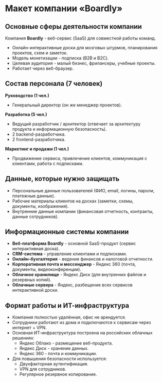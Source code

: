 # Макет компании «Boardly»

## Основные сферы деятельности компании
Компания **Boardly** - веб-сервис (SaaS) для совместной работы команд.

- Онлайн-интерактивные доски для мозговых штурмов, планирования проектов, схем и заметок.
- Модель монетизации - подписка (B2B и B2C).
- Целевая аудитория - малый бизнес, фрилансеры, учебные проекты.
- Работает через веб-браузер.

## Состав персонала (7 человек)
**Руководство (1 чел.)**
- Генеральный директор (он же менеджер проектов).

**Разработка (5 чел.)**
- Ведущий разработчик / архитектор (отвечает за архитектуру продукта и информационную безопасность).
- 2 backend-разработчика.
- 2 frontend-разработчика.

**Маркетинг и продажи (1 чел.)**
- Продвижение сервиса, привлечение клиентов, коммуникация с клиентами, работа с подписками.

## Данные, которые нужно защищать
- Персональные данные пользователей (ФИО, email, логины, пароли, платежные данные).
- Рабочие материалы клиентов на досках (заметки, схемы, документы, изображения).
- Внутренние данные компании (финансовая отчетность, контракты, данные сотрудников).

## Информационные системы компании
- **Веб-платформа Boardly** - основной SaaS-продукт (сервис интерактивная доска).
- **CRM-система** - управление клиентами и подписками.
- **Онлайн-бухгалтерия** - ведение финансов и налоговой отчетности.
- **Корпоративная почта и мессенджер** - Яндекс 360 (почта, документы, видеоконференции).
- **Облачное хранилище** - Яндекс Диск (для внутренних файлов и резервных копий).
- **Облачные сервера** - Яндекс, разбещение всех сервисов интерактивной доски.

## Формат работы и ИТ-инфраструктура
- Компания полностью удалённая, офис не арендуется.
- Сотрудники работают из дома и подключаются к сервисам через интернет + VPN.
- Основная ИТ-инфраструктура построена на российских облачных решениях:
    - Яндекс Облако - размещение веб-продукта.
    - Яндекс Диск - хранение данных.
    - Яндекс 360 - почта и коммуникации.
- Для повышения безопасности используется:
    - Двухфакторная аутентификация.
    - VPN для сотрудников.
    - Регулярное резервное копирование.  
